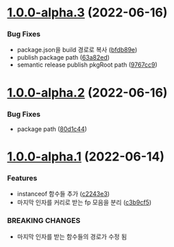 # [1.0.0-alpha.3](https://github.com/boostbrothers/ifify/compare/v1.0.0-alpha.2...v1.0.0-alpha.3) (2022-06-16)


### Bug Fixes

* package.json을 build 경로로 복사 ([bfdb89e](https://github.com/boostbrothers/ifify/commit/bfdb89ef97ea29f8d62e30a169d94375f8d1c07a))
* publish package path ([63a82ed](https://github.com/boostbrothers/ifify/commit/63a82ed3dd9f2af23159b13afe6df277b302d7b3))
* semantic release publish pkgRoot path ([9767cc9](https://github.com/boostbrothers/ifify/commit/9767cc9950eda301433109258d8c12573e7cfabd))

# [1.0.0-alpha.2](https://github.com/boostbrothers/ifify/compare/v1.0.0-alpha.1...v1.0.0-alpha.2) (2022-06-16)


### Bug Fixes

* package path ([80d1c44](https://github.com/boostbrothers/ifify/commit/80d1c44f1ee00d28aba8ecbd5fb1a8ba86444c47))

# [1.0.0-alpha.1](https://github.com/boostbrothers/ifify/compare/v0.0.3...v1.0.0-alpha.1) (2022-06-14)


### Features

* instanceof 함수들 추가 ([c2243e3](https://github.com/boostbrothers/ifify/commit/c2243e37448b2b4fa7931800cbbaf2d663d82edf))
* 마지막 인자를 커리로 받는 fp 모음을 분리 ([c3b9cf5](https://github.com/boostbrothers/ifify/commit/c3b9cf5f1545cfbce155df479e431b199bc420be))


### BREAKING CHANGES

* 마지막 인자를 받는 함수들의 경로가 수정 됨
